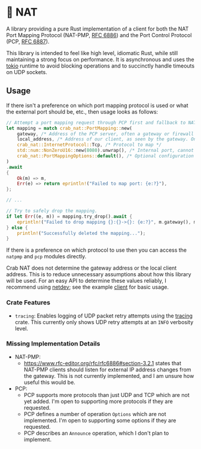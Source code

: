# 🦀 NAT

A library providing a pure Rust implementation of a client for both the NAT Port Mapping Protocol (NAT-PMP, [RFC 6886](https://www.rfc-editor.org/rfc/rfc6886)) and the Port Control Protocol (PCP, [RFC 6887](https://www.rfc-editor.org/rfc/rfc6887)).

This library is intended to feel like high level, idiomatic Rust, while still maintaining a strong focus on performance. It is asynchronous and uses the [tokio](https://tokio.rs) runtime to avoid blocking operations and to succinctly handle timeouts on UDP sockets.

## Usage
If there isn't a preference on which port mapping protocol is used or what the external port should be, etc., then usage looks as follows:
```rust
// Attempt a port mapping request through PCP first and fallback to NAT-PMP.
let mapping = match crab_nat::PortMapping::new(
    gateway, /* Address of the PCP server, often a gateway or firewall */
    local_address, /* Address of our client, as seen by the gateway. Only used by PCP */
    crab_nat::InternetProtocol::Tcp, /* Protocol to map */
    std::num::NonZeroU16::new(8080).unwrap(), /* Internal port, cannot be zero */
    crab_nat::PortMappingOptions::default(), /* Optional configuration values, including suggested external port and lifetimes */
)
.await
{
    Ok(m) => m,
    Err(e) => return eprintln!("Failed to map port: {e:?}"),
};

// ...

// Try to safely drop the mapping.
if let Err((e, m)) = mapping.try_drop().await {
    eprintln!("Failed to drop mapping {}:{}->{}: {e:?}", m.gateway(), m.external_port(), m.internal_port());
} else {
    println!("Successfully deleted the mapping...");
}
```

If there is a preference on which protocol to use then you can access the `natpmp` and `pcp` modules directly.

Crab NAT does not determine the gateway address or the local client address. This is to reduce unnecessary assumptions about how this library will be used. For an easy API to determine these values reliably, I recommend using [netdev](https://crates.io/crates/netdev); see the example [client](examples/client.rs) for basic usage.

### Crate Features
* `tracing`: Enables logging of UDP packet retry attempts using the [tracing](https://github.com/tokio-rs/tracing) crate. This currently only shows UDP retry attempts at an `INFO` verbosity level.

### Missing Implementation Details
* NAT-PMP:
  * https://www.rfc-editor.org/rfc/rfc6886#section-3.2.1 states that NAT-PMP clients should listen for external IP address changes from the gateway. This is not currently implemented, and I am unsure how useful this would be.
* PCP:
  * PCP supports more protocols than just UDP and TCP which are not yet added. I'm open to supporting more protocols if they are requested.
  * PCP defines a number of operation `Options` which are not implemented. I'm open to supporting some options if they are requested.
  * PCP describes an `Announce` operation, which I don't plan to implement.